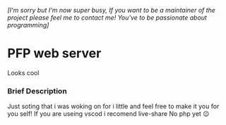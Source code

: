 _[I'm sorry but I'm now super busy, If you want to be a maintainer of the project please feel me to contact me! You've to be passionate about programming]_

# PFP web server
Looks cool 

### Brief Description
Just soting that i was woking on for i little and feel free to make it you for you self!
If you are useing vscod i recomend live-share
No php yet 😉
